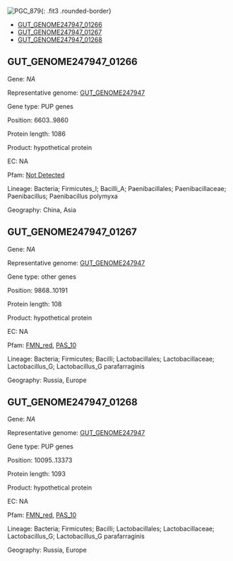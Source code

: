 ![PGC_879](../static/images/Clusters_figure/PGC_879.jpg){: .fit3 .rounded-border}

<ul id="myTab" class="nav nav-tabs">
  <li class="active">
        <a href="#tab1" data-toggle="tab">GUT_GENOME247947_01266</a>
  </li>
<li><a href="#tab2" data-toggle="tab">GUT_GENOME247947_01267</a></li>
<li><a href="#tab3" data-toggle="tab">GUT_GENOME247947_01268</a></li>
</ul>

<div id="myTabContent" class="tab-content">
  <div class="tab-pane fade in active" id="tab1">

<h2 id="GUT_GENOME247947_01266">GUT_GENOME247947_01266</h2>
<p>Gene: <em>NA</em>
<p>Representative genome: <a href="https://www.ebi.ac.uk/metagenomics/genomes/MGYG-HGUT-03687">GUT_GENOME247947</a></p>
<p>Gene type: PUP genes</p>
<p>Position: 6603..9860</p>
<p>Protein length: 1086</p>
<p>Product: hypothetical protein</p>
<p>EC: NA</p>
<p>Pfam: <a href="http://pfam.xfam.org/family/Not Detected">Not Detected</a></p>

<p>Lineage: Bacteria; Firmicutes_I; Bacilli_A; Paenibacillales; Paenibacillaceae; Paenibacillus; Paenibacillus polymyxa</p>
<p>Geography: China, Asia</p>
  </div>

  <div class="tab-pane fade" id="tab2">

<h2 id="GUT_GENOME247947_01267">GUT_GENOME247947_01267</h2>
<p>Gene: <em>NA</em></p>
<p>Representative genome: <a href="https://www.ebi.ac.uk/metagenomics/genomes/MGYG-HGUT-02542">GUT_GENOME247947</a></p>
<p>Gene type: other genes</p>
<p>Position: 9868..10191</p>
<p>Protein length: 108</p>
<p>Product: hypothetical protein</p>
<p>EC: NA</p>
<p>Pfam: <a href="http://pfam.xfam.org/family/FMN_red">FMN_red</a>, <a href="http://pfam.xfam.org/family/PAS_10">PAS_10</a></p>
<p>Lineage: Bacteria; Firmicutes; Bacilli; Lactobacillales; Lactobacillaceae; Lactobacillus_G; Lactobacillus_G parafarraginis</p>
<p>Geography: Russia, Europe</p>

  </div>
  <div class="tab-pane fade" id="tab3">

<h2 id="GUT_GENOME247947_01268">GUT_GENOME247947_01268</h2>
<p>Gene: <em>NA</em></p>
<p>Representative genome: <a href="https://www.ebi.ac.uk/metagenomics/genomes/MGYG-HGUT-02542">GUT_GENOME247947</a></p>
<p>Gene type: PUP genes</p>
<p>Position: 10095..13373</p>
<p>Protein length: 1093</p>
<p>Product: hypothetical protein</p>
<p>EC: NA</p>
<p>Pfam: <a href="http://pfam.xfam.org/family/FMN_red">FMN_red</a>, <a href="http://pfam.xfam.org/family/PAS_10">PAS_10</a></p>
<p>Lineage: Bacteria; Firmicutes; Bacilli; Lactobacillales; Lactobacillaceae; Lactobacillus_G; Lactobacillus_G parafarraginis</p>
<p>Geography: Russia, Europe</p>

  </div>
</div>
